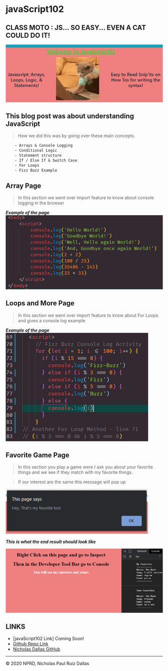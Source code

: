 # javaScript102
## CLASS MOTO : JS... SO EASY... EVEN A CAT COULD DO IT!
![ReadMe](./photos/ReadMe.png)

## This blog post was about understanding JavaScript
> How we did this was by going over these main concepts

```
    - Arrays & Console Logging
    - Conditional Logic
    - Statement structure
    - If / Else If & Switch Case
    - For Loops
    - Fizz Buzz Example

```

## Array Page 
> In this section we went over import feature to know about console logging in the browser

***Example of the page***
![array](./photos/consolelogHello.png)

## Loops and More Page
> In this section we went over import feature to know about For Loops and gives a console log example

***Example of the page***
![for loop](./photos/FizzBuzz.png)

## Favorite Game Page
> In this section you play a game were I ask you about your favorite things and we see if they match with my favorite things. 

> If our interest are the same this message will pop up

![confirmed](./photos/confirm.png)


***This is what the end result should look like***

![Favorite Game](./photos/finaltouch.png)


## LINKS

- [javaScript102 Link] Coming Soon!
- [Github Repo Link](https://github.com/nicholasd-uci/javaScript102)
- [Nicholas Dallas GitHub](https://github.com/nicholasd-uci)

- - -
© 2020 NPRD, Nicholas Paul Ruiz Dallas

